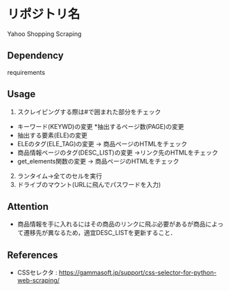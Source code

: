# リポジトリ名
Yahoo Shopping Scraping

## Dependency
requirements

## Usage
1.   スクレイピングする際は#で囲まれた部分をチェック
  *   キーワード(KEYWD)の変更
  *抽出するページ数(PAGE)の変更
  *   抽出する要素(ELE)の変更
  *   ELEのタグ(ELE_TAG)の変更 -> 商品ページのHTMLをチェック
  *   商品情報ページのタグ(DESC_LIST)の変更 ->リンク先のHTMLをチェック
  *   get_elements関数の変更 -> 商品ページのHTMLをチェック
2.   ランタイム→全てのセルを実行
3.   ドライブのマウント(URLに飛んでパスワードを入力)


## Attention
* 商品情報を手に入れるにはその商品のリンクに飛ぶ必要があるが商品によって遷移先が異なるため，適宜DESC_LISTを更新すること．


## References
* CSSセレクタ : https://gammasoft.jp/support/css-selector-for-python-web-scraping/


